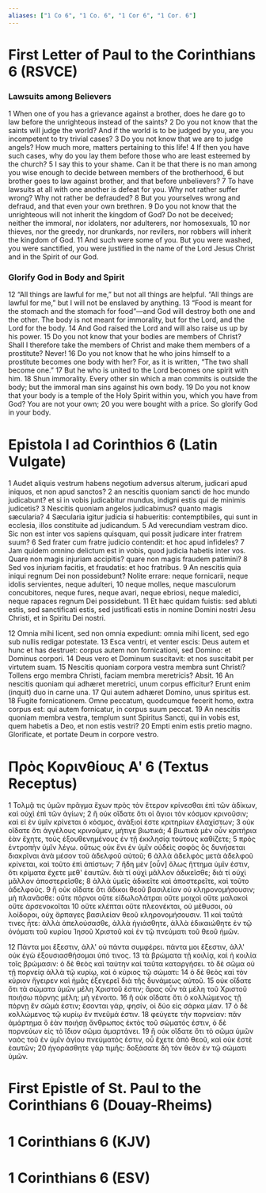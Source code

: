 ```yaml
---
aliases: ["1 Co 6", "1 Co. 6", "1 Cor 6", "1 Cor. 6"]
---
```



# First Letter of Paul to the Corinthians 6 (RSVCE)

### Lawsuits among Believers
1 When one of you has a grievance against a brother, does he dare go to law before the unrighteous instead of the saints?
2 Do you not know that the saints will judge the world? And if the world is to be judged by you, are you incompetent to try trivial cases?
3 Do you not know that we are to judge angels? How much more, matters pertaining to this life!
4 If then you have such cases, why do you lay them before those who are least esteemed by the church?
5 I say this to your shame. Can it be that there is no man among you wise enough to decide between members of the brotherhood,
6 but brother goes to law against brother, and that before unbelievers?
7 To have lawsuits at all with one another is defeat for you. Why not rather suffer wrong? Why not rather be defrauded?
8 But you yourselves wrong and defraud, and that even your own brethren.
9 Do you not know that the unrighteous will not inherit the kingdom of God? Do not be deceived; neither the immoral, nor idolaters, nor adulterers, nor homosexuals,
10 nor thieves, nor the greedy, nor drunkards, nor revilers, nor robbers will inherit the kingdom of God.
11 And such were some of you. But you were washed, you were sanctified, you were justified in the name of the Lord Jesus Christ and in the Spirit of our God.
### Glorify God in Body and Spirit
12 “All things are lawful for me,” but not all things are helpful. “All things are lawful for me,” but I will not be enslaved by anything.
13 “Food is meant for the stomach and the stomach for food”—and God will destroy both one and the other. The body is not meant for immorality, but for the Lord, and the Lord for the body.
14 And God raised the Lord and will also raise us up by his power.
15 Do you not know that your bodies are members of Christ? Shall I therefore take the members of Christ and make them members of a prostitute? Never!
16 Do you not know that he who joins himself to a prostitute becomes one body with her? For, as it is written, “The two shall become one.”
17 But he who is united to the Lord becomes one spirit with him.
18 Shun immorality. Every other sin which a man commits is outside the body; but the immoral man sins against his own body.
19 Do you not know that your body is a temple of the Holy Spirit within you, which you have from God? You are not your own;
20 you were bought with a price. So glorify God in your body.


# Epistola I ad Corinthios 6 (Latin Vulgate)

1 Audet aliquis vestrum habens negotium adversus alterum, judicari apud iniquos, et non apud sanctos?
2 an nescitis quoniam sancti de hoc mundo judicabunt? et si in vobis judicabitur mundus, indigni estis qui de minimis judicetis?
3 Nescitis quoniam angelos judicabimus? quanto magis sæcularia?
4 Sæcularia igitur judicia si habueritis: contemptibiles, qui sunt in ecclesia, illos constituite ad judicandum.
5 Ad verecundiam vestram dico. Sic non est inter vos sapiens quisquam, qui possit judicare inter fratrem suum?
6 Sed frater cum fratre judicio contendit: et hoc apud infideles?
7 Jam quidem omnino delictum est in vobis, quod judicia habetis inter vos. Quare non magis injuriam accipitis? quare non magis fraudem patimini?
8 Sed vos injuriam facitis, et fraudatis: et hoc fratribus.
9 An nescitis quia iniqui regnum Dei non possidebunt? Nolite errare: neque fornicarii, neque idolis servientes, neque adulteri,
10 neque molles, neque masculorum concubitores, neque fures, neque avari, neque ebriosi, neque maledici, neque rapaces regnum Dei possidebunt.
11 Et hæc quidam fuistis: sed abluti estis, sed sanctificati estis, sed justificati estis in nomine Domini nostri Jesu Christi, et in Spiritu Dei nostri.

12 Omnia mihi licent, sed non omnia expediunt: omnia mihi licent, sed ego sub nullis redigar potestate.
13 Esca ventri, et venter escis: Deus autem et hunc et has destruet: corpus autem non fornicationi, sed Domino: et Dominus corpori.
14 Deus vero et Dominum suscitavit: et nos suscitabit per virtutem suam.
15 Nescitis quoniam corpora vestra membra sunt Christi? Tollens ergo membra Christi, faciam membra meretricis? Absit.
16 An nescitis quoniam qui adhæret meretrici, unum corpus efficitur? Erunt enim (inquit) duo in carne una.
17 Qui autem adhæret Domino, unus spiritus est.
18 Fugite fornicationem. Omne peccatum, quodcumque fecerit homo, extra corpus est: qui autem fornicatur, in corpus suum peccat.
19 An nescitis quoniam membra vestra, templum sunt Spiritus Sancti, qui in vobis est, quem habetis a Deo, et non estis vestri?
20 Empti enim estis pretio magno. Glorificate, et portate Deum in corpore vestro.


# Πρὸς Κορινθίους Αʹ 6 (Textus Receptus)

1 Τολμᾷ τις ὑμῶν πρᾶγμα ἔχων πρὸς τὸν ἕτερον κρίνεσθαι ἐπὶ τῶν ἀδίκων, καὶ οὐχὶ ἐπὶ τῶν ἁγίων;
2 ἢ οὐκ οἴδατε ὅτι οἱ ἅγιοι τὸν κόσμον κρινοῦσιν; καὶ εἰ ἐν ὑμῖν κρίνεται ὁ κόσμος, ἀνάξιοί ἐστε κριτηρίων ἐλαχίστων;
3 οὐκ οἴδατε ὅτι ἀγγέλους κρινοῦμεν, μήτιγε βιωτικά;
4 βιωτικὰ μὲν οὖν κριτήρια ἐὰν ἔχητε, τοὺς ἐξουθενημένους ἐν τῇ ἐκκλησίᾳ τούτους καθίζετε;
5 πρὸς ἐντροπὴν ὑμῖν λέγω. οὕτως οὐκ ἔνι ἐν ὑμῖν οὐδεὶς σοφὸς ὃς δυνήσεται διακρῖναι ἀνὰ μέσον τοῦ ἀδελφοῦ αὐτοῦ;
6 ἀλλὰ ἀδελφὸς μετὰ ἀδελφοῦ κρίνεται, καὶ τοῦτο ἐπὶ ἀπίστων;
7 ἤδη μὲν [οὖν] ὅλως ἥττημα ὑμῖν ἐστιν, ὅτι κρίματα ἔχετε μεθ' ἑαυτῶν. διὰ τί οὐχὶ μᾶλλον ἀδικεῖσθε; διὰ τί οὐχὶ μᾶλλον ἀποστερεῖσθε;
8 ἀλλὰ ὑμεῖς ἀδικεῖτε καὶ ἀποστερεῖτε, καὶ τοῦτο ἀδελφούς.
9 ἢ οὐκ οἴδατε ὅτι ἄδικοι θεοῦ βασιλείαν οὐ κληρονομήσουσιν; μὴ πλανᾶσθε: οὔτε πόρνοι οὔτε εἰδωλολάτραι οὔτε μοιχοὶ οὔτε μαλακοὶ οὔτε ἀρσενοκοῖται
10 οὔτε κλέπται οὔτε πλεονέκται, οὐ μέθυσοι, οὐ λοίδοροι, οὐχ ἅρπαγες βασιλείαν θεοῦ κληρονομήσουσιν.
11 καὶ ταῦτά τινες ἦτε: ἀλλὰ ἀπελούσασθε, ἀλλὰ ἡγιάσθητε, ἀλλὰ ἐδικαιώθητε ἐν τῷ ὀνόματι τοῦ κυρίου Ἰησοῦ Χριστοῦ καὶ ἐν τῷ πνεύματι τοῦ θεοῦ ἡμῶν.

12 Πάντα μοι ἔξεστιν, ἀλλ' οὐ πάντα συμφέρει. πάντα μοι ἔξεστιν, ἀλλ' οὐκ ἐγὼ ἐξουσιασθήσομαι ὑπό τινος.
13 τὰ βρώματα τῇ κοιλίᾳ, καὶ ἡ κοιλία τοῖς βρώμασιν: ὁ δὲ θεὸς καὶ ταύτην καὶ ταῦτα καταργήσει. τὸ δὲ σῶμα οὐ τῇ πορνείᾳ ἀλλὰ τῷ κυρίῳ, καὶ ὁ κύριος τῷ σώματι:
14 ὁ δὲ θεὸς καὶ τὸν κύριον ἤγειρεν καὶ ἡμᾶς ἐξεγερεῖ διὰ τῆς δυνάμεως αὐτοῦ.
15 οὐκ οἴδατε ὅτι τὰ σώματα ὑμῶν μέλη Χριστοῦ ἐστιν; ἄρας οὖν τὰ μέλη τοῦ Χριστοῦ ποιήσω πόρνης μέλη; μὴ γένοιτο.
16 ἢ οὐκ οἴδατε ὅτι ὁ κολλώμενος τῇ πόρνῃ ἓν σῶμά ἐστιν; ἔσονται γάρ, φησίν, οἱ δύο εἰς σάρκα μίαν.
17 ὁ δὲ κολλώμενος τῷ κυρίῳ ἓν πνεῦμά ἐστιν.
18 φεύγετε τὴν πορνείαν: πᾶν ἁμάρτημα ὃ ἐὰν ποιήσῃ ἄνθρωπος ἐκτὸς τοῦ σώματός ἐστιν, ὁ δὲ πορνεύων εἰς τὸ ἴδιον σῶμα ἁμαρτάνει.
19 ἢ οὐκ οἴδατε ὅτι τὸ σῶμα ὑμῶν ναὸς τοῦ ἐν ὑμῖν ἁγίου πνεύματός ἐστιν, οὗ ἔχετε ἀπὸ θεοῦ, καὶ οὐκ ἐστὲ ἑαυτῶν;
20 ἠγοράσθητε γὰρ τιμῆς: δοξάσατε δὴ τὸν θεὸν ἐν τῷ σώματι ὑμῶν.


# First Epistle of St. Paul to the Corinthians 6 (Douay-Rheims)


# 1 Corinthians 6 (KJV)


# 1 Corinthians 6 (ESV)

